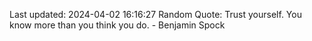 Last updated: 2024-04-02 16:16:27
Random Quote: Trust yourself. You know more than you think you do. - Benjamin Spock